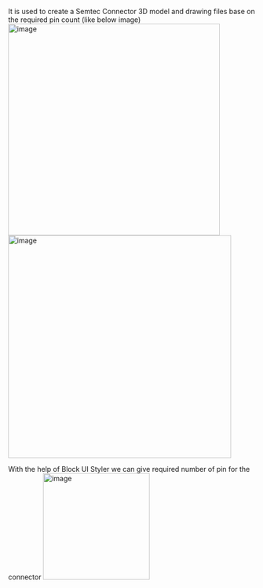 It is used to create a Semtec Connector 3D model and drawing files base on the required pin count (like below image)
<img width="431" alt="image" src="https://github.com/MohanDulam/Semtec-Connector/assets/111222356/29e45d38-f2df-47aa-b027-254fce6460a0">
<img width="454" alt="image" src="https://github.com/MohanDulam/Semtec-Connector/assets/111222356/cf3cc14a-4252-46c6-9e2c-eed975e09227">

With the help of Block UI Styler we can give required number of pin for the connector
<img width="217" alt="image" src="https://github.com/MohanDulam/Semtec-Connector/assets/111222356/70b4d236-e57d-4b16-9b4b-064c7de63a77">


